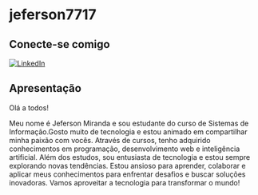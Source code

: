 # jeferson7717

## Conecte-se comigo

[![LinkedIn](https://img.shields.io/badge/LinkedIn-000?style=for-the-badge&logo=linkedin&logoColor=0E76A8)](https://www.linkedin.com/in/jeferson-miranda-de-melo/)

## Apresentação

Olá a todos!

Meu nome é Jeferson Miranda e sou estudante do curso de Sistemas de Informação.Gosto muito de tecnologia e estou animado em compartilhar minha paixão com vocês. Através de cursos, tenho adquirido conhecimentos em programação, desenvolvimento web e inteligência artificial. Além dos estudos, sou entusiasta de tecnologia e estou sempre explorando novas tendências. Estou ansioso para aprender, colaborar e aplicar meus conhecimentos para enfrentar desafios e buscar soluções inovadoras. Vamos aproveitar a tecnologia para transformar o mundo!
